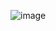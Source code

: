 ![image](https://github.com/foxnorth228/foxnorth228/assets/102675886/d1f5a220-7e3f-4180-97e7-6f53a5e3910d)
